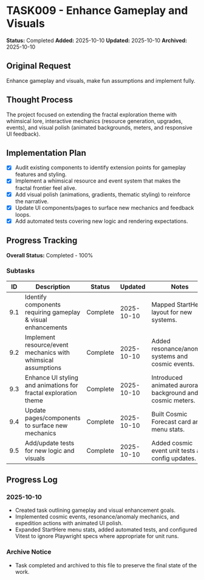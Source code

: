 # TASK009 - Enhance Gameplay and Visuals

**Status:** Completed
**Added:** 2025-10-10
**Updated:** 2025-10-10
**Archived:** 2025-10-10

## Original Request

Enhance gameplay and visuals, make fun assumptions and implement fully.

## Thought Process

The project focused on extending the fractal exploration theme with whimsical lore, interactive mechanics (resource generation, upgrades, events), and visual polish (animated backgrounds, meters, and responsive UI feedback).

## Implementation Plan

- [x] Audit existing components to identify extension points for gameplay features and styling.
- [x] Implement a whimsical resource and event system that makes the fractal frontier feel alive.
- [x] Add visual polish (animations, gradients, thematic styling) to reinforce the narrative.
- [x] Update UI components/pages to surface new mechanics and feedback loops.
- [x] Add automated tests covering new logic and rendering expectations.

## Progress Tracking

**Overall Status:** Completed - 100%

### Subtasks

| ID  | Description                                                     | Status        | Updated    | Notes |
| --- | --------------------------------------------------------------- | ------------- | ---------- | ----- |
| 9.1 | Identify components requiring gameplay & visual enhancements    | Complete      | 2025-10-10 | Mapped StartHere layout for new systems. |
| 9.2 | Implement resource/event mechanics with whimsical assumptions   | Complete      | 2025-10-10 | Added resonance/anomaly systems and cosmic events. |
| 9.3 | Enhance UI styling and animations for fractal exploration theme | Complete      | 2025-10-10 | Introduced animated aurora background and cosmic meters. |
| 9.4 | Update pages/components to surface new mechanics                 | Complete      | 2025-10-10 | Built Cosmic Forecast card and menu stats. |
| 9.5 | Add/update tests for new logic and visuals                       | Complete      | 2025-10-10 | Added cosmic event unit tests and config updates. |

## Progress Log

### 2025-10-10

- Created task outlining gameplay and visual enhancement goals.
- Implemented cosmic events, resonance/anomaly mechanics, and expedition actions with animated UI polish.
- Expanded StartHere menu stats, added automated tests, and configured Vitest to ignore Playwright specs where appropriate for unit runs.

### Archive Notice

- Task completed and archived to this file to preserve the final state of the work.
